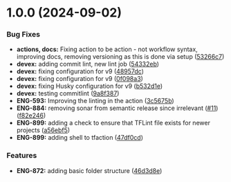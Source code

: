 # 1.0.0 (2024-09-02)


### Bug Fixes

* **actions, docs:** Fixing action to be action - not workflow syntax, improving docs, removing versioning as this is done via setup ([53266c7](https://github.com/oaknational/oak-terraform-actions/commit/53266c7b5fa2981680b912ff0b991303e27d3ef3))
* **devex:** adding commit lint, new lint job ([54332eb](https://github.com/oaknational/oak-terraform-actions/commit/54332ebbc0b66ada9fc469c296604eeb492201f3))
* **devex:** fixing configuration for v9 ([48957dc](https://github.com/oaknational/oak-terraform-actions/commit/48957dceda39cc819e6529063da067dfc8d745b4))
* **devex:** fixing configuration for v9 ([0f098a3](https://github.com/oaknational/oak-terraform-actions/commit/0f098a3e38b6c5aa9ef8ff14a028257446828ab6))
* **devex:** fixing Husky configuration for v9 ([b532d1e](https://github.com/oaknational/oak-terraform-actions/commit/b532d1e4248e76b3f025f9c25e9838d4919ee16e))
* **devex:** testing commitlint ([9a8f387](https://github.com/oaknational/oak-terraform-actions/commit/9a8f38797cdc0c7e113c7b9879bba446fcf72733))
* **ENG-593:** Improving the linting in the action ([3c5675b](https://github.com/oaknational/oak-terraform-actions/commit/3c5675b44efa8672bdc4fd01f7604bdc4ef20c19))
* **ENG-884:** removing sonar from semantic release since irrelevant ([#11](https://github.com/oaknational/oak-terraform-actions/issues/11)) ([f82e246](https://github.com/oaknational/oak-terraform-actions/commit/f82e24685db378f1e399414d966109b5c5777268))
* **ENG-899:** adding a check to ensure that TFLint file exists for newer projects ([a56ebf5](https://github.com/oaknational/oak-terraform-actions/commit/a56ebf53bd4ad80e5b30f7ffa673b4fcdd02af9a))
* **ENG-899:** adding shell to tfaction ([47df0cd](https://github.com/oaknational/oak-terraform-actions/commit/47df0cd645c2b87abd5ca81438e463a10c6bc211))


### Features

* **ENG-872:** adding basic folder structure ([46d3d8e](https://github.com/oaknational/oak-terraform-actions/commit/46d3d8e4238c0749cf712ab44094c2b80fbf8f4b))
